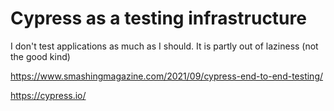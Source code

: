 # Cypress as a testing infrastructure

I don't test applications as much as I should. It is partly out of laziness (not the good kind) 

https://www.smashingmagazine.com/2021/09/cypress-end-to-end-testing/

https://cypress.io/
